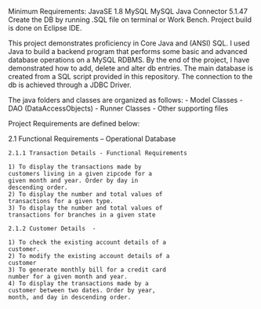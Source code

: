 Minimum Requirements:
	JavaSE 1.8
	MySQL
	MySQL Java Connector 5.1.47
	Create the DB by running .SQL file on terminal or Work Bench.
	Project build is done on Eclipse IDE.
	
This project demonstrates proficiency in Core Java and (ANSI) SQL. I used Java to build a backend program that performs some basic and advanced database operations on a MySQL RDBMS. By the end of the project, 
I have demonstrated how to add, delete and alter db entries. The main database is created from a SQL script provided in this repository. The connection to the db is achieved through a JDBC Driver.

The java folders and classes are organized as follows:
	- Model Classes
	- DAO (DataAccessObjects)
	- Runner Classes
	- Other supporting files


Project Requirements are defined below:

2.1 Functional Requirements – Operational Database

	2.1.1 Transaction Details - Functional Requirements

	1) To display the transactions made by
	customers living in a given zipcode for a
	given month and year. Order by day in
	descending order.
	2) To display the number and total values of
	transactions for a given type.
	3) To display the number and total values of
	transactions for branches in a given state

	2.1.2 Customer Details  - 
	
	1) To check the existing account details of a
	customer.
	2) To modify the existing account details of a
	customer
	3) To generate monthly bill for a credit card
	number for a given month and year.
	4) To display the transactions made by a
	customer between two dates. Order by year,
	month, and day in descending order.
